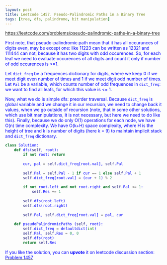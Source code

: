```yaml
---
layout: post
title: Leetcode 1457. Pseudo-Palindromic Paths in a Binary Tree
tags: [tree, dfs, palindrome, bit manipulation]
---
```


<a href="https://leetcode.com/problems/pseudo-palindromic-paths-in-a-binary-tree"> <font color = blue>https://leetcode.com/problems/pseudo-palindromic-paths-in-a-binary-tree

First note, that pseudo-palindromic path mean that it has all occurunces of digits even, may be except one: like 11223 can be written as 12321 and 111444 can not, because it has two digits with odd occurences. So, for each leaf we need to evaluate occurences of all digits and count it only if number of odd occurences is <=1.

Let ```dict_freq``` be a frequences dictionary for digits, where we keep 0 if we meet digit even number of times and 1 if we meet digit odd number of times. Let ```Pal``` be a variable, which counts number of odd frequences in ```dict_freq```: we want to find all leafs, for which this value is <= 1.

Now, what we do is simple dfs: preorder traversal. Because ```dict_freq``` is global variable and we change it in our recursion, we need to change back it values, when we go outside of recursion (note, that in some other solutions, which use bit manipulations, it is not necessary,  but here we need to do like this). Finally, because we do only O(1) operations for each node, we have O(n) time complexity. We have O(k+H) space complexity, where H is the height of tree and k is number of digits (here k = 9) to maintain implicit stack and ```dict_freq``` dictionary.


```python
class Solution:
    def dfs(self, root):
        if not root: return
        
        cur, pal = self.dict_freq[root.val], self.Pal
        
        self.Pal = self.Pal - 1 if cur == 1 else self.Pal + 1
        self.dict_freq[root.val] = (cur + 1) % 2
        
        if not root.left and not root.right and self.Pal <= 1:
            self.Res += 1
        
        self.dfs(root.left)
        self.dfs(root.right)
            
        self.Pal, self.dict_freq[root.val] = pal, cur
            
    def pseudoPalindromicPaths (self, root):
        self.dict_freq = defaultdict(int)
        self.Pal, self.Res = 0, 0
        self.dfs(root)
        return self.Res
```

If you like the solution, you can **upvote** it on leetcode discussion section:<a href="https://leetcode.com/problems/pseudo-palindromic-paths-in-a-binary-tree/discuss/649959/python-o(n)-time-and-o(k%2bh)-space-dfs-preorder-traversal-solution-with-explanation"> <font color = blue>Problem 1457
